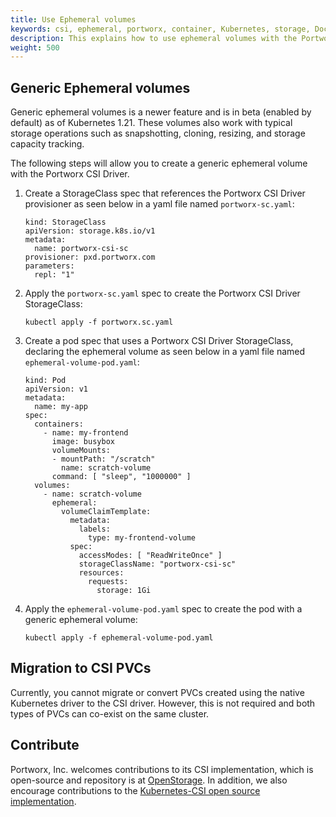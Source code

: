 ```yaml
---
title: Use Ephemeral volumes
keywords: csi, ephemeral, portworx, container, Kubernetes, storage, Docker, k8s, pv, persistent disk
description: This explains how to use ephemeral volumes with the Portworx CSI Driver
weight: 500
---
```


## Generic Ephemeral volumes

Generic ephemeral volumes is a newer feature and is in beta (enabled by default) as of Kubernetes 1.21. These volumes also work with typical storage operations such as snapshotting, cloning, resizing, and storage capacity tracking.

The following steps will allow you to create a generic ephemeral volume with the Portworx CSI Driver.

1. Create a StorageClass spec that references the Portworx CSI Driver provisioner as seen below in a yaml file named `portworx-sc.yaml`:

      ```text
      kind: StorageClass
      apiVersion: storage.k8s.io/v1
      metadata:
        name: portworx-csi-sc
      provisioner: pxd.portworx.com
      parameters:
        repl: "1"
      ```

2. Apply the `portworx-sc.yaml` spec to create the Portworx CSI Driver StorageClass:

      ```text
      kubectl apply -f portworx.sc.yaml
      ```

3. Create a pod spec that uses a Portworx CSI Driver StorageClass, declaring the ephemeral volume as seen below in a yaml file named `ephemeral-volume-pod.yaml`:

      ```text
      kind: Pod
      apiVersion: v1
      metadata:
        name: my-app
      spec:
        containers:
          - name: my-frontend
            image: busybox
            volumeMounts:
            - mountPath: "/scratch"
              name: scratch-volume
            command: [ "sleep", "1000000" ]
        volumes:
          - name: scratch-volume
            ephemeral:
              volumeClaimTemplate:
                metadata:
                  labels:
                    type: my-frontend-volume
                spec:
                  accessModes: [ "ReadWriteOnce" ]
                  storageClassName: "portworx-csi-sc"
                  resources:
                    requests:
                      storage: 1Gi
      ```

4. Apply the `ephemeral-volume-pod.yaml` spec to create the pod with a generic ephemeral volume:

      ```text
      kubectl apply -f ephemeral-volume-pod.yaml
      ```

## Migration to CSI PVCs

Currently, you cannot migrate or convert PVCs created using the native Kubernetes driver to the CSI driver. However, this is not required and both types of PVCs can co-exist on the same cluster.


## Contribute

Portworx, Inc. welcomes contributions to its CSI implementation, which is open-source and repository is at [OpenStorage](https://github.com/libopenstorage/openstorage). In addition, we also encourage contributions to the [Kubernetes-CSI open source implementation](https://github.com/kubernetes-csi).
